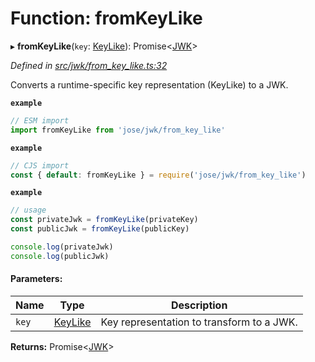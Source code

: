 # Function: fromKeyLike

▸ **fromKeyLike**(`key`: [KeyLike](../types/_types_d_.keylike.md)): Promise\<[JWK](../interfaces/_types_d_.jwk.md)>

*Defined in [src/jwk/from_key_like.ts:32](https://github.com/panva/jose/blob/v3.5.0/src/jwk/from_key_like.ts#L32)*

Converts a runtime-specific key representation (KeyLike) to a JWK.

**`example`** 
```js
// ESM import
import fromKeyLike from 'jose/jwk/from_key_like'
```

**`example`** 
```js
// CJS import
const { default: fromKeyLike } = require('jose/jwk/from_key_like')
```

**`example`** 
```js
// usage
const privateJwk = fromKeyLike(privateKey)
const publicJwk = fromKeyLike(publicKey)

console.log(privateJwk)
console.log(publicJwk)
```

#### Parameters:

Name | Type | Description |
------ | ------ | ------ |
`key` | [KeyLike](../types/_types_d_.keylike.md) | Key representation to transform to a JWK.  |

**Returns:** Promise\<[JWK](../interfaces/_types_d_.jwk.md)>
